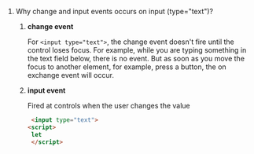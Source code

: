 1. Why change and input events occurs on input (type="text")?
    1. **change event**
    
        For `<input type="text">`, the change event doesn't fire until the control loses focus.
        For example, while you are typing something in the text field below, there is no event.
        But as soon as you move the focus to another element, for example, press a button,
        the on exchange event will occur.
    2. **input event**
    
        Fired at controls when the user changes the value
        
       ```html
        <input type="text">
       <script>
        let 
        </script>
        ```